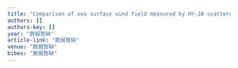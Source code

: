 ```yaml
---
title: "Comparison of sea surface wind field measured by HY-2A scatterometer and WindSat in global oceans"
authors: []
authors-key: []
year: "数据暂缺"
article-link: "数据暂缺"
venue: "数据暂缺"
bibex: "数据暂缺"
---
```

